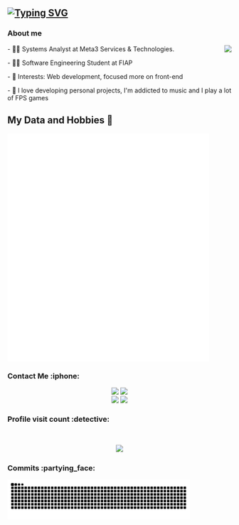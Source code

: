 ## [![Typing SVG](https://readme-typing-svg.herokuapp.com?color=8100F7&lines=Hello%2C+my+name+is+Gabriel+Amorim!+)](https://git.io/typing-svg)</h2>


### About me
<div style="display: inline_block"  >
<img src="https://lanyard.kyrie25.me/api/257165295427256320?idleMessage=Provavelmente%20Trabalhando...&borderRadius=30px&imgStyle=square" align="right"/>
  
<p> - 👨‍💻 Systems Analyst at Meta3 Services & Technologies. </p>
<p> - 👨‍🎓 Software Engineering Student at FIAP</p>
<p> - 🎯 Interests: Web development, focused more on front-end </p>
<p> - 🦊 I love developing personal projects, I'm addicted to music and I play a lot of FPS games</p>
  
</div>

 ## My Data and Hobbies 🚀 <br>
 
<div style="display: flex; justify-content: space-between;">
    <div style="display: flex;">
        <img width="45%" alt="🦑" src="./general.svg">
        <img width="45%" alt="🦑" src="./media.svg" align="right"/>
    </div>
</div>

<h3>Contact Me :iphone:</h3> 

<p align="center">
  <a href="https://instagram.com/amorim.gg_" target="_blank"><img src="https://img.shields.io/badge/-Instagram-%23E4405F?style=for-the-badge&logo=instagram&logoColor=white" target="_blank"></a>
 <a href="https://api.whatsapp.com/send?phone=+553198977783&text=." target="_blank"><img src="https://img.shields.io/badge/WhatsApp-25D366?style=for-the-badge&logo=whatsapp&logoColor=white" 
 target="_blank"></a>
  <br>
  <a href = "mailto:contato@gabriel@amorim.pro"><img src="https://img.shields.io/badge/-Gmail-%23333?style=for-the-badge&logo=gmail&logoColor=white" target="_blank"></a>
  <a href="https://www.linkedin.com/in/gabrielamorim0" target="_blank"><img src="https://img.shields.io/badge/-LinkedIn-%230077B5?style=for-the-badge&logo=linkedin&logoColor=white" target="_blank"></a>
    </a>
</p>

<p align="center"> 

<h3>  Profile visit count :detective: </h3> <br>
 <p align="center"> 
   <img alingn="center" src="https://profile-counter.glitch.me/AmorimMG/count.svg" />
 </p>


<h3> Commits :partying_face: </h3> 
<div align="center"> 
        <img width="410" alt="🦑" src="https://github.com/AmorimMG/AmorimMG/blob/output/github-contribution-grid-snake.svg" align="left"/>
</p>
